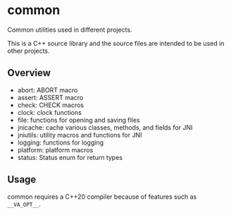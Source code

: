 # common

Common utilities used in different projects.

This is a C++ source library and the source files are intended to be used in other projects.


## Overview

* abort: ABORT macro
* assert: ASSERT macro
* check: CHECK macros
* clock: clock functions
* file: functions for opening and saving files
* jnicache: cache various classes, methods, and fields for JNI
* jniutils: utility macros and functions for JNI
* logging: functions for logging
* platform: platform macros
* status: Status enum for return types



## Usage

common requires a C++20 compiler because of features such as `__VA_OPT__`.








